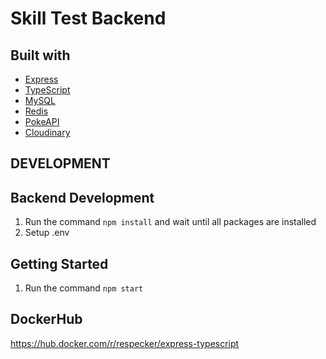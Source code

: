 # Skill Test Backend

## Built with
* [Express](https://expressjs.com/) 
* [TypeScript](https://www.typescriptlang.org/) 
* [MySQL](https://mysql.com/) 
* [Redis](https://redis.io/) 
* [PokeAPI](https://pokeapi.co/) 
* [Cloudinary](https://cloudinary.com/) 

## DEVELOPMENT
## Backend Development
1. Run the command  `npm install` and wait until all packages are installed
2. Setup .env 

## Getting Started
1. Run the command  `npm start`

## DockerHub
https://hub.docker.com/r/respecker/express-typescript
